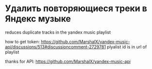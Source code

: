 # Удалить повторяющиеся треки в Яндекс музыке
reduces duplicate tracks in the yandex music playlist

how to get token: https://github.com/MarshalX/yandex-music-api/discussions/513#discussioncomment-2729781
plyalist id is in url of playlist

thanks for API: https://github.com/MarshalX/yandex-music-api
